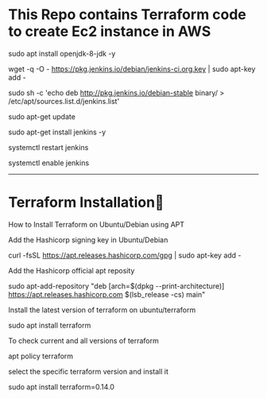 # This Repo contains Terraform code to create Ec2 instance in AWS 

sudo apt install openjdk-8-jdk -y

wget -q -O - https://pkg.jenkins.io/debian/jenkins-ci.org.key | sudo apt-key add -

sudo sh -c 'echo deb http://pkg.jenkins.io/debian-stable binary/ > /etc/apt/sources.list.d/jenkins.list'

sudo apt-get update

sudo apt-get install jenkins -y

systemctl restart jenkins

systemctl enable jenkins

-------------------------------

# Terraform Installation


How to Install Terraform on Ubuntu/Debian using APT

Add the Hashicorp signing key in Ubuntu/Debian

curl -fsSL https://apt.releases.hashicorp.com/gpg | sudo apt-key add -


Add the Hashicorp official apt reposity

sudo apt-add-repository "deb [arch=$(dpkg --print-architecture)] https://apt.releases.hashicorp.com $(lsb_release -cs) main"

Install the latest version of terraform on ubuntu/terraform

sudo apt install terraform


To check current and all versions of terraform

apt policy terraform

select the specific terraform version and install it

sudo apt install terraform=0.14.0

